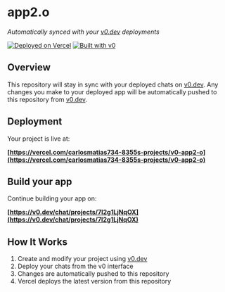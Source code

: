 # app2.o

*Automatically synced with your [v0.dev](https://v0.dev) deployments*

[![Deployed on Vercel](https://img.shields.io/badge/Deployed%20on-Vercel-black?style=for-the-badge&logo=vercel)](https://vercel.com/carlosmatias734-8355s-projects/v0-app2-o)
[![Built with v0](https://img.shields.io/badge/Built%20with-v0.dev-black?style=for-the-badge)](https://v0.dev/chat/projects/7I2g1LjNqOX)

## Overview

This repository will stay in sync with your deployed chats on [v0.dev](https://v0.dev).
Any changes you make to your deployed app will be automatically pushed to this repository from [v0.dev](https://v0.dev).

## Deployment

Your project is live at:

**[https://vercel.com/carlosmatias734-8355s-projects/v0-app2-o](https://vercel.com/carlosmatias734-8355s-projects/v0-app2-o)**

## Build your app

Continue building your app on:

**[https://v0.dev/chat/projects/7I2g1LjNqOX](https://v0.dev/chat/projects/7I2g1LjNqOX)**

## How It Works

1. Create and modify your project using [v0.dev](https://v0.dev)
2. Deploy your chats from the v0 interface
3. Changes are automatically pushed to this repository
4. Vercel deploys the latest version from this repository
